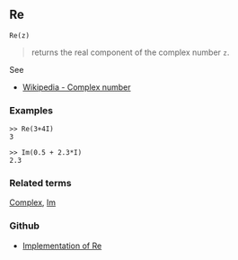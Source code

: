 ## Re

```
Re(z)
```

> returns the real component of the complex number `z`.
 
See
* [Wikipedia - Complex number](https://en.wikipedia.org/wiki/Complex_number)

### Examples

```
>> Re(3+4I)
3

>> Im(0.5 + 2.3*I)
2.3
```

### Related terms 
[Complex](Complex.md), [Im](Im.md) 

### Github

* [Implementation of Re](https://github.com/axkr/symja_android_library/blob/master/symja_android_library/matheclipse-core/src/main/java/org/matheclipse/core/builtin/Arithmetic.java#L4883) 
